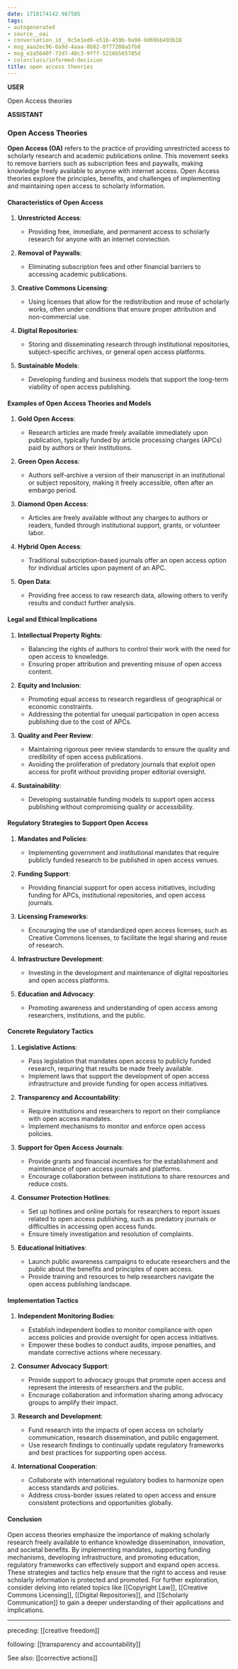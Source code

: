 ```yaml
---
date: 1718174142.967505
tags:
- autogenerated
- source__oai
- conversation_id__0c5e1ed6-e51b-459b-9a98-9d69bb493b18
- msg_aaa2ec96-0a9d-4aaa-8b82-0f77208a5fb0
- msg_e2a5640f-73d7-40c3-9fff-5216b565785d
- colorclass/informed-decision
title: open access theories
---
```


**USER**

Open Access theories


**ASSISTANT**

### Open Access Theories

**Open Access (OA)** refers to the practice of providing unrestricted access to scholarly research and academic publications online. This movement seeks to remove barriers such as subscription fees and paywalls, making knowledge freely available to anyone with internet access. Open Access theories explore the principles, benefits, and challenges of implementing and maintaining open access to scholarly information.

#### Characteristics of Open Access

1. **Unrestricted Access**:
   - Providing free, immediate, and permanent access to scholarly research for anyone with an internet connection.
   
2. **Removal of Paywalls**:
   - Eliminating subscription fees and other financial barriers to accessing academic publications.
   
3. **Creative Commons Licensing**:
   - Using licenses that allow for the redistribution and reuse of scholarly works, often under conditions that ensure proper attribution and non-commercial use.

4. **Digital Repositories**:
   - Storing and disseminating research through institutional repositories, subject-specific archives, or general open access platforms.

5. **Sustainable Models**:
   - Developing funding and business models that support the long-term viability of open access publishing.

#### Examples of Open Access Theories and Models

1. **Gold Open Access**:
   - Research articles are made freely available immediately upon publication, typically funded by article processing charges (APCs) paid by authors or their institutions.

2. **Green Open Access**:
   - Authors self-archive a version of their manuscript in an institutional or subject repository, making it freely accessible, often after an embargo period.

3. **Diamond Open Access**:
   - Articles are freely available without any charges to authors or readers, funded through institutional support, grants, or volunteer labor.

4. **Hybrid Open Access**:
   - Traditional subscription-based journals offer an open access option for individual articles upon payment of an APC.

5. **Open Data**:
   - Providing free access to raw research data, allowing others to verify results and conduct further analysis.

#### Legal and Ethical Implications

1. **Intellectual Property Rights**:
   - Balancing the rights of authors to control their work with the need for open access to knowledge.
   - Ensuring proper attribution and preventing misuse of open access content.

2. **Equity and Inclusion**:
   - Promoting equal access to research regardless of geographical or economic constraints.
   - Addressing the potential for unequal participation in open access publishing due to the cost of APCs.

3. **Quality and Peer Review**:
   - Maintaining rigorous peer review standards to ensure the quality and credibility of open access publications.
   - Avoiding the proliferation of predatory journals that exploit open access for profit without providing proper editorial oversight.

4. **Sustainability**:
   - Developing sustainable funding models to support open access publishing without compromising quality or accessibility.

#### Regulatory Strategies to Support Open Access

1. **Mandates and Policies**:
   - Implementing government and institutional mandates that require publicly funded research to be published in open access venues.
   
2. **Funding Support**:
   - Providing financial support for open access initiatives, including funding for APCs, institutional repositories, and open access journals.
   
3. **Licensing Frameworks**:
   - Encouraging the use of standardized open access licenses, such as Creative Commons licenses, to facilitate the legal sharing and reuse of research.
   
4. **Infrastructure Development**:
   - Investing in the development and maintenance of digital repositories and open access platforms.

5. **Education and Advocacy**:
   - Promoting awareness and understanding of open access among researchers, institutions, and the public.

#### Concrete Regulatory Tactics

1. **Legislative Actions**:
   - Pass legislation that mandates open access to publicly funded research, requiring that results be made freely available.
   - Implement laws that support the development of open access infrastructure and provide funding for open access initiatives.

2. **Transparency and Accountability**:
   - Require institutions and researchers to report on their compliance with open access mandates.
   - Implement mechanisms to monitor and enforce open access policies.

3. **Support for Open Access Journals**:
   - Provide grants and financial incentives for the establishment and maintenance of open access journals and platforms.
   - Encourage collaboration between institutions to share resources and reduce costs.

4. **Consumer Protection Hotlines**:
   - Set up hotlines and online portals for researchers to report issues related to open access publishing, such as predatory journals or difficulties in accessing open access funds.
   - Ensure timely investigation and resolution of complaints.

5. **Educational Initiatives**:
   - Launch public awareness campaigns to educate researchers and the public about the benefits and principles of open access.
   - Provide training and resources to help researchers navigate the open access publishing landscape.

#### Implementation Tactics

1. **Independent Monitoring Bodies**:
   - Establish independent bodies to monitor compliance with open access policies and provide oversight for open access initiatives.
   - Empower these bodies to conduct audits, impose penalties, and mandate corrective actions where necessary.

2. **Consumer Advocacy Support**:
   - Provide support to advocacy groups that promote open access and represent the interests of researchers and the public.
   - Encourage collaboration and information sharing among advocacy groups to amplify their impact.

3. **Research and Development**:
   - Fund research into the impacts of open access on scholarly communication, research dissemination, and public engagement.
   - Use research findings to continually update regulatory frameworks and best practices for supporting open access.

4. **International Cooperation**:
   - Collaborate with international regulatory bodies to harmonize open access standards and policies.
   - Address cross-border issues related to open access and ensure consistent protections and opportunities globally.

#### Conclusion

Open access theories emphasize the importance of making scholarly research freely available to enhance knowledge dissemination, innovation, and societal benefits. By implementing mandates, supporting funding mechanisms, developing infrastructure, and promoting education, regulatory frameworks can effectively support and expand open access. These strategies and tactics help ensure that the right to access and reuse scholarly information is protected and promoted. For further exploration, consider delving into related topics like [[Copyright Law]], [[Creative Commons Licensing]], [[Digital Repositories]], and [[Scholarly Communication]] to gain a deeper understanding of their applications and implications.


---

preceding: [[creative freedom]]  


following: [[transparency and accountability]]

See also: [[corrective actions]]